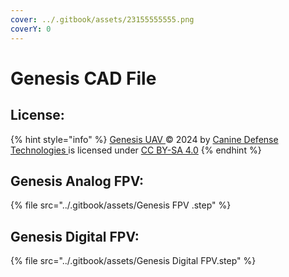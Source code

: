 ```yaml
---
cover: ../.gitbook/assets/23155555555.png
coverY: 0
---
```


# Genesis CAD File

## License:

{% hint style="info" %}
[Genesis UAV ](https://docs.k9defense.tech/v/genesis/)© 2024 by [Canine Defense Technologies ](https://www.k9defense.tech/)is licensed under [CC BY-SA 4.0](https://creativecommons.org/licenses/by-sa/4.0/?ref=chooser-v1)
{% endhint %}

## Genesis Analog FPV:

{% file src="../.gitbook/assets/Genesis FPV .step" %}



## Genesis Digital FPV:

{% file src="../.gitbook/assets/Genesis Digital FPV.step" %}
